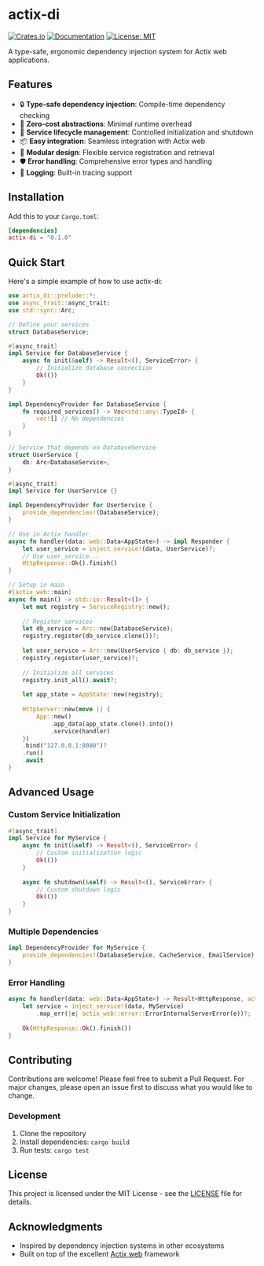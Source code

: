 # actix-di

[![Crates.io](https://img.shields.io/crates/v/actix-di.svg)](https://crates.io/crates/actix-di)
[![Documentation](https://docs.rs/actix-di/badge.svg)](https://docs.rs/actix-di)
[![License: MIT](https://img.shields.io/badge/License-MIT-yellow.svg)](https://opensource.org/licenses/MIT)

A type-safe, ergonomic dependency injection system for Actix web applications.

## Features

- 🔒 **Type-safe dependency injection**: Compile-time dependency checking
- 🎯 **Zero-cost abstractions**: Minimal runtime overhead
- 🔄 **Service lifecycle management**: Controlled initialization and shutdown
- 📦 **Easy integration**: Seamless integration with Actix web
- 🧩 **Modular design**: Flexible service registration and retrieval
- 🛡️ **Error handling**: Comprehensive error types and handling
- 📝 **Logging**: Built-in tracing support

## Installation

Add this to your `Cargo.toml`:

```toml
[dependencies]
actix-di = "0.1.0"
```

## Quick Start

Here's a simple example of how to use actix-di:

```rust
use actix_di::prelude::*;
use async_trait::async_trait;
use std::sync::Arc;

// Define your services
struct DatabaseService;

#[async_trait]
impl Service for DatabaseService {
    async fn init(&self) -> Result<(), ServiceError> {
        // Initialize database connection
        Ok(())
    }
}

impl DependencyProvider for DatabaseService {
    fn required_services() -> Vec<std::any::TypeId> {
        vec![] // No dependencies
    }
}

// Service that depends on DatabaseService
struct UserService {
    db: Arc<DatabaseService>,
}

#[async_trait]
impl Service for UserService {}

impl DependencyProvider for UserService {
    provide_dependencies!(DatabaseService);
}

// Use in Actix handler
async fn handler(data: web::Data<AppState>) -> impl Responder {
    let user_service = inject_service!(data, UserService)?;
    // Use user_service...
    HttpResponse::Ok().finish()
}

// Setup in main
#[actix_web::main]
async fn main() -> std::io::Result<()> {
    let mut registry = ServiceRegistry::new();
    
    // Register services
    let db_service = Arc::new(DatabaseService);
    registry.register(db_service.clone())?;
    
    let user_service = Arc::new(UserService { db: db_service });
    registry.register(user_service)?;
    
    // Initialize all services
    registry.init_all().await?;
    
    let app_state = AppState::new(registry);
    
    HttpServer::new(move || {
        App::new()
            .app_data(app_state.clone().into())
            .service(handler)
    })
    .bind("127.0.0.1:8080")?
    .run()
    .await
}
```

## Advanced Usage

### Custom Service Initialization

```rust
#[async_trait]
impl Service for MyService {
    async fn init(&self) -> Result<(), ServiceError> {
        // Custom initialization logic
        Ok(())
    }
    
    async fn shutdown(&self) -> Result<(), ServiceError> {
        // Custom shutdown logic
        Ok(())
    }
}
```

### Multiple Dependencies

```rust
impl DependencyProvider for MyService {
    provide_dependencies!(DatabaseService, CacheService, EmailService);
}
```

### Error Handling

```rust
async fn handler(data: web::Data<AppState>) -> Result<HttpResponse, actix_web::Error> {
    let service = inject_service!(data, MyService)
        .map_err(|e| actix_web::error::ErrorInternalServerError(e))?;
    
    Ok(HttpResponse::Ok().finish())
}
```

## Contributing

Contributions are welcome! Please feel free to submit a Pull Request. For major changes, please open an issue first to discuss what you would like to change.

### Development

1. Clone the repository
2. Install dependencies: `cargo build`
3. Run tests: `cargo test`

## License

This project is licensed under the MIT License - see the [LICENSE](LICENSE) file for details.

## Acknowledgments

- Inspired by dependency injection systems in other ecosystems
- Built on top of the excellent [Actix web](https://actix.rs/) framework